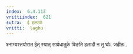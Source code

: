```yaml
---
index:  6.4.113
vrittiindex:  621
sutra:  ई हल्यघोः
vritti:  laghu 
---
```


श्नाभ्यस्तयोरात ईत् स्यात् सार्वधातुके क्ङिति हलादौ न तु घोः. जहीतः..

